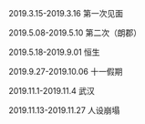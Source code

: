2019.3.15-2019.3.16     第一次见面

2019.5.08-2019.5.10     第二次（朗郡）

2019.5.18-2019.9.01     恒生

2019.9.27-2019.10.06    十一假期

2019.11.1-2019.11.4     武汉

2019.11.13-2019.11.27   人设崩塌
